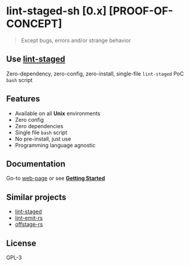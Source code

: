 # lint-staged-sh \[0.x\] \[PROOF-OF-CONCEPT\]

> Except bugs, errors and/or strange behavior

## Use [lint-staged](https://github.com/lint-staged/lint-staged)

Zero-dependency, zero-config, zero-install, single-file `lint-staged` PoC `bash` script

## Features

- Available on all **Unix** environments
- Zero config
- Zero dependencies
- Single file `bash` script
- No pre-install, just use
- Programming language agnostic

## Documentation

Go-to [web-page](https://dalisoft.github.io/lint-staged-sh) or see [**Getting Started**](./docs/GET_STARTED.md)

## Similar projects

- [lint-staged](https://github.com/lint-staged/lint-staged)
- [lint-emit-rs](https://crates.io/crates/lint-emit)
- [offstage-rs](https://crates.io/crates/offstage)

## License

GPL-3
